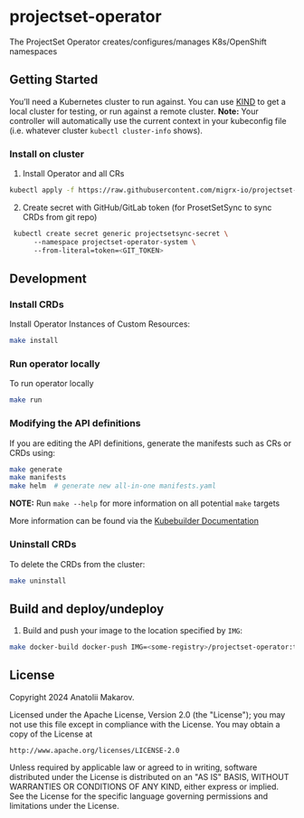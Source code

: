 # projectset-operator

The ProjectSet Operator creates/configures/manages K8s/OpenShift namespaces

## Getting Started
You’ll need a Kubernetes cluster to run against. You can use [KIND](https://sigs.k8s.io/kind) to get a local cluster for testing, or run against a remote cluster.
**Note:** Your controller will automatically use the current context in your kubeconfig file (i.e. whatever cluster `kubectl cluster-info` shows).

### Install on cluster 

1. Install Operator and all CRs

```sh
kubectl apply -f https://raw.githubusercontent.com/migrx-io/projectset-operator/main/config/manifests.yaml
```

2. Create secret with GitHub/GitLab token (for ProsetSetSync to sync CRDs from git repo)

```sh
 kubectl create secret generic projectsetsync-secret \                                        
      --namespace projectset-operator-system \                                                          
      --from-literal=token=<GIT_TOKEN>

```


## Development

### Install CRDs
Install Operator Instances of Custom Resources:

```sh
make install
```

### Run operator locally
To run operator locally 

```sh
make run
```
### Modifying the API definitions
If you are editing the API definitions, generate the manifests such as CRs or CRDs using:

```sh
make generate
make manifests
make helm  # generate new all-in-one manifests.yaml
```

**NOTE:** Run `make --help` for more information on all potential `make` targets

More information can be found via the [Kubebuilder Documentation](https://book.kubebuilder.io/introduction.html)


### Uninstall CRDs
To delete the CRDs from the cluster:

```sh
make uninstall
```

## Build and deploy/undeploy

1. Build and push your image to the location specified by `IMG`:

```sh
make docker-build docker-push IMG=<some-registry>/projectset-operator:tag
```

## License

Copyright 2024 Anatolii Makarov.

Licensed under the Apache License, Version 2.0 (the "License");
you may not use this file except in compliance with the License.
You may obtain a copy of the License at

    http://www.apache.org/licenses/LICENSE-2.0

Unless required by applicable law or agreed to in writing, software
distributed under the License is distributed on an "AS IS" BASIS,
WITHOUT WARRANTIES OR CONDITIONS OF ANY KIND, either express or implied.
See the License for the specific language governing permissions and
limitations under the License.

